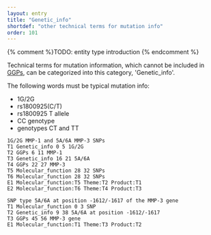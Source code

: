 ```yaml
---
layout: entry
title: "Genetic_info"
shortdef: "other technical terms for mutation info"
order: 101
---
```


{% comment %}TODO: entity type introduction {% endcomment %}

<!-- details -->

<!--
Technical terms for mutation information, which cannot be included in [GGPs](), can be categorized into this category, 'MENTION'.
-->
Technical terms for mutation information, which cannot be included in [GGPs](), can be categorized into this category, 'Genetic_info'.

The following words must be typical mutation info:
 - 1G/2G
 - rs1800925(C/T)
 - rs1800925 T allele
 - CC genotype
 - genotypes CT and TT
 
~~~ ann
1G/2G MMP-1 and 5A/6A MMP-3 SNPs
T1 Genetic_info 0 5 1G/2G
T2 GGPs 6 11 MMP-1
T3 Genetic_info 16 21 5A/6A
T4 GGPs 22 27 MMP-3
T5 Molecular_function 28 32 SNPs
T6 Molecular_function 28 32 SNPs
E1 Molecular_function:T5 Theme:T2 Product:T1
E2 Molecular_function:T6 Theme:T4 Product:T3
~~~
~~~ ann
SNP type 5A/6A at position -1612/-1617 of the MMP-3 gene
T1 Molecular_function 0 3 SNP
T2 Genetic_info 9 38 5A/6A at position -1612/-1617
T3 GGPs 45 56 MMP-3 gene
E1 Molecular_function:T1 Theme:T3 Product:T2
~~~
